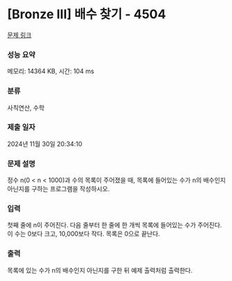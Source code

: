 # [Bronze III] 배수 찾기 - 4504 

[문제 링크](https://www.acmicpc.net/problem/4504) 

### 성능 요약

메모리: 14364 KB, 시간: 104 ms

### 분류

사칙연산, 수학

### 제출 일자

2024년 11월 30일 20:34:10

### 문제 설명

<p>정수 n(0 < n < 1000)과 수의 목록이 주어졌을 때, 목록에 들어있는 수가 n의 배수인지 아닌지를 구하는 프로그램을 작성하시오.</p>

### 입력 

 <p>첫째 줄에 n이 주어진다. 다음 줄부터 한 줄에 한 개씩 목록에 들어있는 수가 주어진다. 이 수는 0보다 크고, 10,000보다 작다. 목록은 0으로 끝난다.</p>

### 출력 

 <p>목록에 있는 수가 n의 배수인지 아닌지를 구한 뒤 예제 출력처럼 출력한다.</p>

